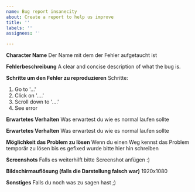 ```yaml
---
name: Bug report insanecity
about: Create a report to help us improve
title: ''
labels: ''
assignees: ''

---
```


**Character Name**
Der Name mit dem der Fehler aufgetaucht ist

**Fehlerbeschreibung**
A clear and concise description of what the bug is.

**Schritte um den Fehler zu reproduzieren**
Schritte:
1. Go to '...'
2. Click on '....'
3. Scroll down to '....'
4. See error

**Erwartetes Verhalten**
Was erwartest du wie es normal laufen sollte

**Erwartetes Verhalten**
Was erwartest du wie es normal laufen sollte

**Möglichkeit das Problem zu lösen**
Wenn du einen Weg kennst das Problem temporär zu lösen bis es gefixed wurde bitte hier hin schreiben

**Screenshots**
Falls es weiterhilft bitte Screenshot anfügen :)

**Bildschirmauflösung (falls die Darstellung falsch war)**
1920x1080

**Sonstiges**
Falls du noch was zu sagen hast ;)
